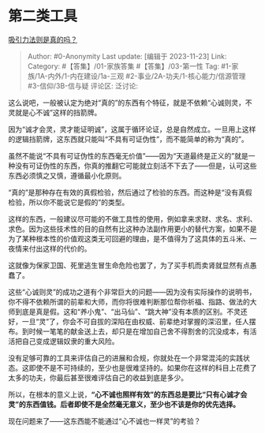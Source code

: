 # 第二类工具
[吸引力法则是真的吗？](https://www.zhihu.com/question/19954318/answer/3298897845)

> Author: #0-Anonymity
> Last update: [编辑于 2023-11-23]
> Link:
> Category: #【答集】/01-家族答集  #【答集】/03-第一性 
> Tag: #1-家族/1A-内外/1-内在建设/1a-三观 #2-事业/2A-功夫/1-核心能力/信源管理 #3-信仰/3B-信与疑 
> 评论区:
> 泛讨论:

这么说吧，一般被认定为绝对“真的”的东西有个特征，就是不依赖“心诚则灵，不灵就是心不诚”这样的挡箭牌。

因为“诚才会灵，灵才能证明诚”，这属于循环论证，总是自然成立。一旦用上这样的逻辑挡箭牌，这东西就只能叫“不具有可证伪性”，而不能简单的称为“真的”。

虽然不能说“不具有可证伪性的东西毫无价值”——因为“天道最终是正义的”就是一种没有可证伪性的东西，你真的推翻它可能就立刻活不下去了——但是，认可这些东西必须慎之又慎，遵循最小化原则。

“真的”是那种存在有效的真假检验，然后通过了检验的东西。而这种是“没有真假检验，所以你不能说它是假的”的类型。

这样的东西，一般建议尽可能的不做工具性的使用，例如拿来求财、求名、求利、求色。因为这些技术性的目的自然有比这种办法副作用更小的替代方案，如果不是为了某种根本性的价值观这类无可回避的理由，是不值得为了这具体的五斗米、一夜情来付出这样的代价的。

这就像为保家卫国、死里逃生冒生命危险也罢了，为了买手机而卖肾就显然有点愚蠢了。

这些“心诚则灵”的成功之道有个非常巨大的问题——因为没有实际操作的说明书，你不得不依赖所谓的前辈和大师，而你将很难判断那位帮你祈福、指路、做法的大师到底是真是假。这和“养小鬼”、“出马仙”、“跳大神”没有本质的区别。不灵还好，一旦“灵”了，你会不可自拔的深陷在由权威、前辈绝对掌握的深沼里，任人摆布。到时候一笔笔的献金送上去，却只是在增加自己舍不得割舍的沉没成本，有活活把自己变成逻辑奴隶的重大风险。

没有足够可靠的工具来评估自己的进展和合规，你就处在一个非常混沌的实践状态。这即使不是不可持续的，至少也是很难坚持的。如果你在这样的科目上花费了太多的功夫，你最后甚至很难评估自己的收益到底是多少。

所以，在根本的意义上说，**“心不诚也照样有效”的东西总是要比“只有心诚才会灵”的东西值钱。后者即使不是全然毫无意义，至少也不该是你的优先选择。**

现在问题来了——这东西能不能通过“心不诚也一样灵”的考验？